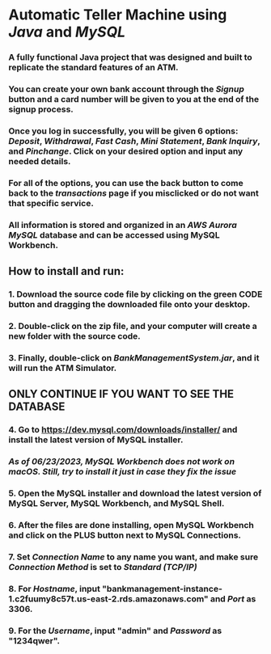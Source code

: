 ﻿# Automatic Teller Machine using _Java_ and _MySQL_

### A fully functional Java project that was designed and built to replicate the standard features of an ATM.
### You can create your own bank account through the _Signup_ button and a card number will be given to you at the end of the signup process.
### Once you log in successfully, you will be given 6 options: _Deposit_, _Withdrawal_, _Fast Cash_, _Mini Statement_, _Bank Inquiry_, and _Pinchange_. Click on your desired option and input any needed details. 
### For all of the options, you can use the back button to come back to the _transactions_ page if you misclicked or do not want that specific service.
### All information is stored and organized in an _AWS Aurora MySQL_ database and can be accessed using MySQL Workbench.

## How to install and run: 
### 1. Download the source code file by clicking on the green **CODE** button and dragging the downloaded file onto your desktop. 
### 2. Double-click on the zip file, and your computer will create a new folder with the source code.
### 3. Finally, double-click on _BankManagementSystem.jar_, and it will run the ATM Simulator.
## **ONLY CONTINUE IF YOU WANT TO SEE THE DATABASE**
### 4. Go to https://dev.mysql.com/downloads/installer/ and install the latest version of MySQL installer. 
###     **_As of 06/23/2023, MySQL Workbench does not work on macOS. Still, try to install it just in case they fix the issue_**
### 5. Open the MySQL installer and download the latest version of MySQL Server, MySQL Workbench, and MySQL Shell.
### 6. After the files are done installing, open MySQL Workbench and click on the **PLUS** button next to MySQL Connections.
### 7. Set _Connection Name_ to any name you want, and make sure _Connection Method_ is set to _Standard (TCP/IP)_
### 8. For _Hostname_, input "bankmanagement-instance-1.c2fuumy8c57t.us-east-2.rds.amazonaws.com" and _Port_ as 3306.
### 9. For the _Username_, input "admin" and _Password_ as "1234qwer".

